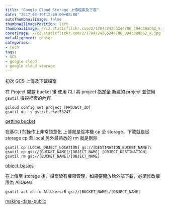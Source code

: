 ```yaml
---
title: "Google Cloud Storage 上傳檔案及下載"
date: "2017-08-19T12:00:00+08:00"
autoThumbnailImage: false
thumbnailImagePosition: left
thumbnailImage: //c2.staticflickr.com/2/1704/24265244706_804c38ab62_k.jpg
coverImage: //c2.staticflickr.com/2/1704/24265244706_804c38ab62_k.jpg
metaAlignment: center
categories:
- tech
tags:
- GCS
- google cloud
- google cloud storage
---
```


初次 GCS 上傳及下載檔案
<!--more-->

在 Project 開啟 bucket 後
使用 CLI 將 project 指定至 新建的 project
並使用 `gsutil` 檢視裡面的內容

    gcloud config set project [PROJECT_ID]
    gsutil du -s gs://ticket53247

[getting bucket](https://cloud.google.com/storage/docs/getting-bucket-information)

在基CLI 的操作上非常語意化
上傳就是從本機 cp 至 storage，下載就是從 storage cp 至 local
另外最熟悉的 rm 就是刪除

    gsutil cp [LOCAL_OBJECT_LOCATION] gs://[DESTINATION_BUCKET_NAME]\
    gsutil cp gs://[BUCKET_NAME]/[OBJECT_NAME] [OBJECT_DESTINATION]
    gsutil rm gs://[BUCKET_NAME]/[OBJECT_NAME]

[object-basics](https://cloud.google.com/storage/docs/object-basics)

在上傳至 storage 後，檔案皆有權限管理，如果要開放給外部下載，必須修改權限為 AllUsers

    gsutil acl ch -u AllUsers:R gs://[BUCKET_NAME]/[OBJECT_NAME]

[making-data-public](https://cloud.google.com/storage/docs/access-control/making-data-public)
